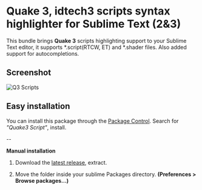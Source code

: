 # Quake 3, idtech3 scripts syntax highlighter for Sublime Text (2&3)
This bundle brings __Quake 3__ scripts highlighting support to your Sublime Text editor, it supports *.script(RTCW, ET) and *.shader files. Also added support for autocompletions.

## Screenshot
![Q3 Scripts](https://dl.dropboxusercontent.com/u/6300089/q3-highlight.png)

## Easy installation
You can install this package through the [Package Control](https://packagecontrol.io/installation). Search for *"Quake3 Script"*, install.

--

**Manual installation**

1. Download the [latest release](https://github.com/isRyven/Sublime-Text-Q3Script/releases/latest), extract.

2. Move the folder inside your sublime Packages directory. **(Preferences > Browse packages...)**
